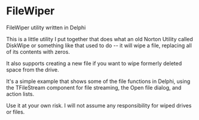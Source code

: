 # FileWiper
FileWiper utility written in Delphi

This is a little utility I put together that does what an old Norton Utility called DiskWipe or something like that used to do -- it will wipe a file, replacing all of its contents with zeros.

It also supports creating a new file if you want to wipe formerly deleted space from the drive.

It's a simple example that shows some of the file functions in Delphi, using the TFileStream component for file streaming, the Open file dialog, and action lists.

Use it at your own risk. I will not assume any responsibility for wiped drives or files.